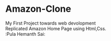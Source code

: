 # Amazon-Clone
My First Project towards web devolopment
<br>
Replicated Amazon Home Page using Html,Css.
<br>
:Pula Hemanth Sai:

